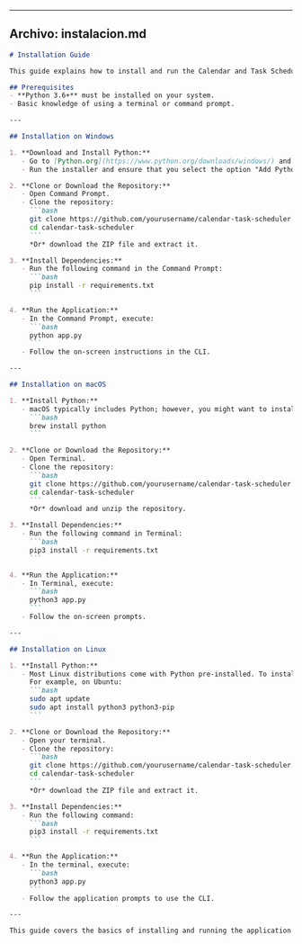 
---

## Archivo: instalacion.md

```markdown
# Installation Guide

This guide explains how to install and run the Calendar and Task Scheduler App on different operating systems.

## Prerequisites
- **Python 3.6+** must be installed on your system.
- Basic knowledge of using a terminal or command prompt.

---

## Installation on Windows

1. **Download and Install Python:**
   - Go to [Python.org](https://www.python.org/downloads/windows/) and download the latest Python installer.
   - Run the installer and ensure that you select the option "Add Python to PATH".

2. **Clone or Download the Repository:**
   - Open Command Prompt.
   - Clone the repository:
     ```bash
     git clone https://github.com/yourusername/calendar-task-scheduler.git
     cd calendar-task-scheduler
     ```
     *Or* download the ZIP file and extract it.

3. **Install Dependencies:**
   - Run the following command in the Command Prompt:
     ```bash
     pip install -r requirements.txt
     ```

4. **Run the Application:**
   - In the Command Prompt, execute:
     ```bash
     python app.py
     ```
   - Follow the on-screen instructions in the CLI.

---

## Installation on macOS

1. **Install Python:**
   - macOS typically includes Python; however, you might want to install the latest version using [Homebrew](https://brew.sh/):
     ```bash
     brew install python
     ```

2. **Clone or Download the Repository:**
   - Open Terminal.
   - Clone the repository:
     ```bash
     git clone https://github.com/yourusername/calendar-task-scheduler.git
     cd calendar-task-scheduler
     ```
     *Or* download and unzip the repository.

3. **Install Dependencies:**
   - Run the following command in Terminal:
     ```bash
     pip3 install -r requirements.txt
     ```

4. **Run the Application:**
   - In Terminal, execute:
     ```bash
     python3 app.py
     ```
   - Follow the on-screen prompts.

---

## Installation on Linux

1. **Install Python:**
   - Most Linux distributions come with Python pre-installed. To install the latest version, use your package manager.
     For example, on Ubuntu:
     ```bash
     sudo apt update
     sudo apt install python3 python3-pip
     ```

2. **Clone or Download the Repository:**
   - Open your terminal.
   - Clone the repository:
     ```bash
     git clone https://github.com/yourusername/calendar-task-scheduler.git
     cd calendar-task-scheduler
     ```
     *Or* download the ZIP file and extract it.

3. **Install Dependencies:**
   - Run the following command:
     ```bash
     pip3 install -r requirements.txt
     ```

4. **Run the Application:**
   - In the terminal, execute:
     ```bash
     python3 app.py
     ```
   - Follow the application prompts to use the CLI.

---

This guide covers the basics of installing and running the application on the three main platforms. The project is designed to be cross-platform, and future releases may include additional installation scripts or packages.
